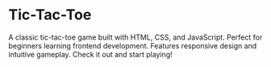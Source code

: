 # Tic-Tac-Toe
A classic tic-tac-toe game built with HTML, CSS, and JavaScript. Perfect for beginners learning frontend development. Features responsive design and intuitive gameplay. Check it out and start playing!
